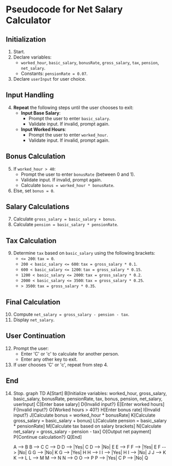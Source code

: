 # Pseudocode for Net Salary Calculator

## Initialization
1. Start.
2. Declare variables:
   - `worked_hour`, `basic_salary`, `bonusRate`, `gross_salary`, `tax`, `pension`, `net_salary`.
   - Constants: `pensionRate = 0.07`.
3. Declare `userInput` for user choice.

## Input Handling
4. **Repeat** the following steps until the user chooses to exit:
   - **Input Base Salary**:
     - Prompt the user to enter `basic_salary`.
     - Validate input. If invalid, prompt again.
   - **Input Worked Hours**:
     - Prompt the user to enter `worked_hour`.
     - Validate input. If invalid, prompt again.

## Bonus Calculation
5. If `worked_hour > 40`:
   - Prompt the user to enter `bonusRate` (between 0 and 1).
   - Validate input. If invalid, prompt again.
   - Calculate `bonus = worked_hour * bonusRate`.
6. Else, set `bonus = 0`.

## Salary Calculations
7. Calculate `gross_salary = basic_salary + bonus`.
8. Calculate `pension = basic_salary * pensionRate`.

## Tax Calculation
9. Determine `tax` based on `basic_salary` using the following brackets:
   - `<= 200`: `tax = 0`.
   - `200 < basic_salary <= 600`: `tax = gross_salary * 0.1`.
   - `600 < basic_salary <= 1200`: `tax = gross_salary * 0.15`.
   - `1200 < basic_salary <= 2000`: `tax = gross_salary * 0.2`.
   - `2000 < basic_salary <= 3500`: `tax = gross_salary * 0.25`.
   - `> 3500`: `tax = gross_salary * 0.35`.

## Final Calculation
10. Compute `net_salary = gross_salary - pension - tax`.
11. Display `net_salary`.

## User Continuation
12. Prompt the user:
    - Enter 'C' or 'c' to calculate for another person.
    - Enter any other key to exit.
13. If user chooses 'C' or 'c', repeat from step 4.

## End
14. Stop.
graph TD
    A[Start]
    B[Initialize variables: worked_hour, gross_salary, basic_salary, bonusRate, pensionRate, tax, bonus, pension, net_salary, userInput]
    C[Enter base salary]
    D{Invalid input?}
    E[Enter worked hours]
    F{Invalid input?}
    G{Worked hours > 40?}
    H[Enter bonus rate]
    I{Invalid input?}
    J[Calculate bonus = worked_hour * bonusRate]
    K[Calculate gross_salary = basic_salary + bonus]
    L[Calculate pension = basic_salary * pensionRate]
    M[Calculate tax based on salary brackets]
    N[Calculate net_salary = gross_salary - pension - tax]
    O[Output net payment]
    P{Continue calculation?}
    Q[End]

    A --> B
    B --> C
    C --> D
    D --> |Yes| C
    D --> |No| E
    E --> F
    F --> |Yes| E
    F --> |No| G
    G --> |No| K
    G --> |Yes| H
    H --> I
    I --> |Yes| H
    I --> |No| J
    J --> K
    K --> L
    L --> M
    M --> N
    N --> O
    O --> P
    P --> |Yes| C
    P --> |No| Q

